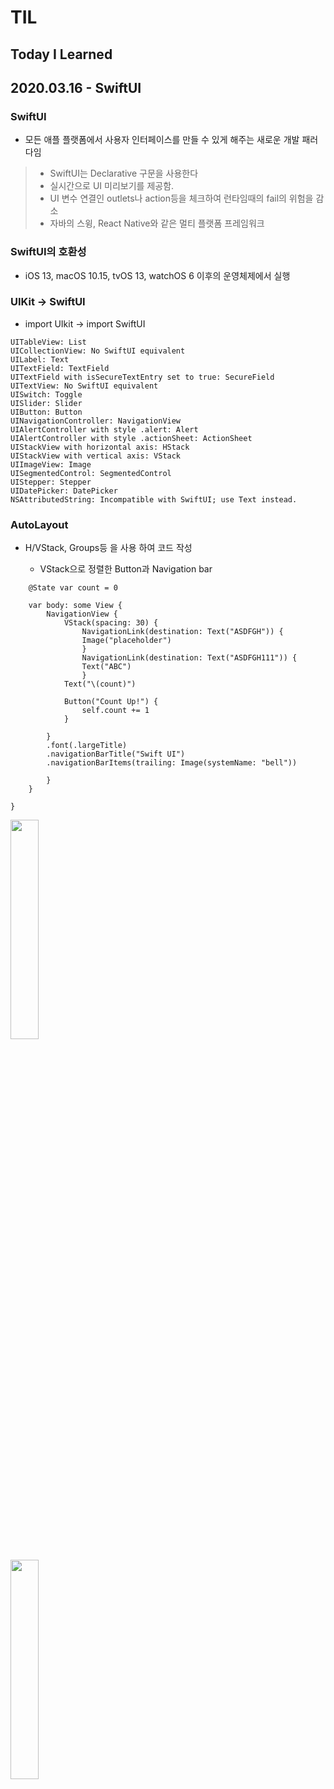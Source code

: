 # TIL
## Today I Learned


## 2020.03.16 - SwiftUI

### SwiftUI
- 모든 애플 플랫폼에서 사용자 인터페이스를 만들 수 있게 해주는 새로운 개발 패러다임
> - SwiftUI는 Declarative 구문을 사용한다
> - 실시간으로 UI 미리보기를 제공함.
> - UI 변수 연결인 outlets나 action등을 체크하여 런타임때의 fail의 위험을 감소
> - 자바의 스윙, React Native와 같은 멀티 플랫폼 프레임워크

###  SwiftUI의 호환성
- iOS 13,  macOS 10.15, tvOS 13, watchOS 6 이후의 운영체제에서 실행

### UIKit -> SwiftUI
- import UIkit -> import SwiftUI

```
UITableView: List
UICollectionView: No SwiftUI equivalent
UILabel: Text
UITextField: TextField
UITextField with isSecureTextEntry set to true: SecureField
UITextView: No SwiftUI equivalent
UISwitch: Toggle
UISlider: Slider
UIButton: Button
UINavigationController: NavigationView
UIAlertController with style .alert: Alert
UIAlertController with style .actionSheet: ActionSheet
UIStackView with horizontal axis: HStack
UIStackView with vertical axis: VStack
UIImageView: Image
UISegmentedControl: SegmentedControl
UIStepper: Stepper
UIDatePicker: DatePicker
NSAttributedString: Incompatible with SwiftUI; use Text instead.
```
### AutoLayout
- H/VStack, Groups등 을 사용 하여 코드 작성

  - VStack으로 정렬한 Button과 Navigation bar 
```SwiftUI
    @State var count = 0
    
    var body: some View {
        NavigationView {
            VStack(spacing: 30) {
                NavigationLink(destination: Text("ASDFGH")) {
                Image("placeholder")
                }
                NavigationLink(destination: Text("ASDFGH111")) {
                Text("ABC")
                }
            Text("\(count)")
            
            Button("Count Up!") {
                self.count += 1
            }
            
        }
        .font(.largeTitle)
        .navigationBarTitle("Swift UI")
        .navigationBarItems(trailing: Image(systemName: "bell"))
            
        }
    }
    
}
````
<img src = "https://user-images.githubusercontent.com/57229970/81675238-76a24d80-9489-11ea-8396-950ed7fb6606.png" hight = 30% width = 30%></img>

<img src = "https://user-images.githubusercontent.com/57229970/81675257-80c44c00-9489-11ea-825b-a029fb806f71.png" hight = 30% width = 30%></img>


